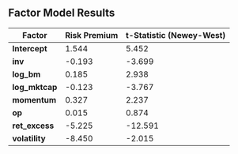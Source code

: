 ## Factor Model Results

| Factor      | Risk Premium | t-Statistic (Newey-West) |
|------------|-------------|-------------------------|
| **Intercept** | 1.544       | 5.452                   |
| **inv**        | -0.193      | -3.699                  |
| **log_bm**     | 0.185       | 2.938                   |
| **log_mktcap** | -0.123      | -3.767                  |
| **momentum**   | 0.327       | 2.237                   |
| **op**         | 0.015       | 0.874                   |
| **ret_excess** | -5.225      | -12.591                 |
| **volatility** | -8.450      | -2.015                  |
